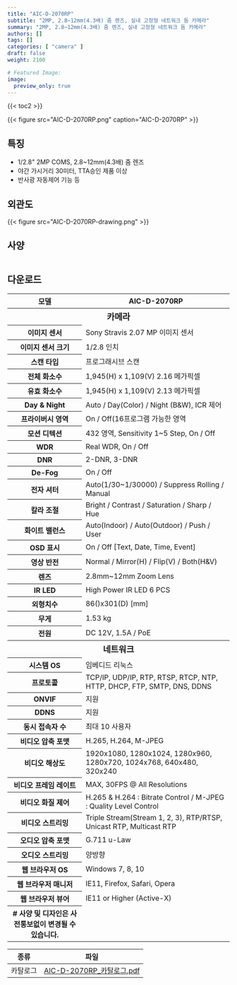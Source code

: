 ```yaml
---
title: "AIC-D-2070RP"
subtitle: "2MP, 2.8~12mm(4.3배) 줌 렌즈, 실내 고정형 네트워크 돔 카메라"
summary: "2MP, 2.8~12mm(4.3배) 줌 렌즈, 실내 고정형 네트워크 돔 카메라"
authors: []
tags: []
categories: [ "camera" ]
draft: false
weight: 2100

# Featured Image:
image:
  preview_only: true
---
```


{{< toc2 >}}

<div class="container">
<div class="row justify-content-center align-items-center">
<div class="col-sm-6">

{{< figure src="AIC-D-2070RP.png" caption="AIC-D-2070RP" >}}

</div>
</div>
</div>

<div class="container">
<div class="row justify-content-center">
<div class="col-sm-6 pl-0">

## 특징

- 1/2.8" 2MP COMS, 2.8~12mm(4.3배) 줌 렌즈
- 야간 가시거리 30미터, TTA승인 제품 이상
- 반사광 자동제어 기능 등

</div>
<div class="col-sm-6 pl-0">

## 외관도

{{< figure src="AIC-D-2070RP-drawing.png" >}}

</div>
</div>
</div>

## 사양

<div style="overflow-x: auto">
<table class="spec">
<thead>
<tr>
<th>모델</th>
<th>AIC-D-2070RP</th>
</tr>
</thead>
<tbody>
<tr><th colspan="2" style="font-size: larger; font-weight: bolder">카메라</th></tr>
<tr><th>이미지 센서</th><td>Sony Stravis 2.07 MP 이미지 센서</td></tr>
<tr><th>이미지 센서 크기</th><td>1/2.8 인치</td></tr>
<tr><th>스캔 타입</th><td>프로그래시브 스캔</td></tr>
<tr><th>전체 화소수</th><td>1,945(H) x 1,109(V) 2.16 메가픽셀</td></tr>
<tr><th>유효 화소수</th><td>1,945(H) x 1,109(V) 2.13 메가픽셀</td></tr>
<tr><th>Day & Night</th><td>Auto / Day(Color) / Night (B&W), ICR 제어</td></tr>
<tr><th>프라이버시 영역</th><td>On / Off(16프로그램 가능한 영역</td></tr>
<tr><th>모션 디텍션</th><td>432 영역, Sensitivity 1~5 Step, On / Off</td></tr>
<tr><th>WDR</th><td>Real WDR, On / Off</td></tr>
<tr><th>DNR</th><td>2-DNR, 3-DNR</td></tr>
<tr><th>De-Fog</th><td>On / Off</td></tr>
<tr><th>전자 셔터</th><td>Auto(1/30~1/30000) / Suppress Rolling / Manual</td></tr>
<tr><th>칼라 조절</th><td>Bright / Contrast / Saturation / Sharp / Hue</td></tr>
<tr><th>화이트 밸런스</th><td>Auto(Indoor) / Auto(Outdoor) / Push / User</td></tr>
<tr><th>OSD 표시</th><td>On / Off [Text, Date, Time, Event]</td></tr>
<tr><th>영상 반전</th><td>Normal / Mirror(H) / Flip(V) / Both(H&V)</td></tr>
<tr><th>렌즈</th><td>2.8mm~12mm Zoom Lens</td></tr>
<tr><th>IR LED</th><td>High Power IR LED 6 PCS</td></tr>
<tr><th>외형치수</th><td>86()x301(D) [mm]</td></tr>
<tr><th>무게</th><td>1.53 kg</td></tr>
<tr><th>전원</th><td>DC 12V, 1.5A / PoE</td></tr>
<tr><th colspan="2" style="font-size: larger; font-weight: bolder">네트워크</th></tr>
<tr><th>시스템 OS</th><td>임베디드 리눅스</td></tr>
<tr><th>프로토콜</th><td>TCP/IP, UDP/IP, RTP, RTSP, RTCP, NTP, HTTP, DHCP, FTP, SMTP, DNS, DDNS</td></tr>
<tr><th>ONVIF</th><td>지원</td></tr>
<tr><th>DDNS</th><td>지원</td></tr>
<tr><th>동시 접속자 수</th><td>최대 10 사용자</td></tr>
<tr><th>비디오 압축 포맷</th><td>H.265, H.264, M-JPEG</td></tr>
<tr><th>비디오 해상도</th><td>1920x1080, 1280x1024, 1280x960, 1280x720, 1024x768, 640x480, 320x240</td></tr>
<tr><th>비디오 프레임 레이트</th><td>MAX, 30FPS @ All Resolutions</td></tr>
<tr><th>비디오 화질 제어</th><td>H.265 & H.264 : Bitrate Control / M-JPEG : Quality Level Control</td></tr>
<tr><th>비디오 스트리밍</th><td>Triple Stream(Stream 1, 2, 3), RTP/RTSP, Unicast RTP, Multicast RTP</td></tr>
<tr><th>오디오 압축 포맷</th><td>G.711 u-Law</td></tr>
<tr><th>오디오 스트리밍</th><td>양방향</td></tr>
<tr><th>웹 브라우저 OS</th><td>Windows 7, 8, 10</td></tr>
<tr><th>웹 브라우저 매니저</th><td>IE11, Firefox, Safari, Opera</td></tr>
<tr><th>웹 브라우저 뷰어</th><td>IE11 or Higher (Active-X)
</td></tr>
<tr><th># 사양 및 디자인은 사전통보없이 변경될 수 있습니다.</td></tr>

## 다운로드

종류 | 파일
---- | ----
카탈로그 | [AIC-D-2070RP_카탈로그.pdf](AIC-D-2070RP_카탈로그.pdf)